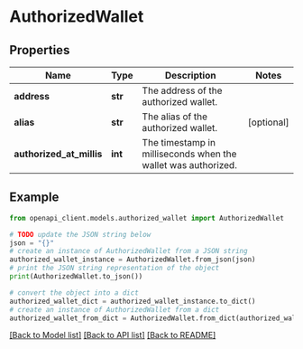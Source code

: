 # AuthorizedWallet


## Properties

Name | Type | Description | Notes
------------ | ------------- | ------------- | -------------
**address** | **str** | The address of the authorized wallet. | 
**alias** | **str** | The alias of the authorized wallet. | [optional] 
**authorized_at_millis** | **int** | The timestamp in milliseconds when the wallet was authorized. | 

## Example

```python
from openapi_client.models.authorized_wallet import AuthorizedWallet

# TODO update the JSON string below
json = "{}"
# create an instance of AuthorizedWallet from a JSON string
authorized_wallet_instance = AuthorizedWallet.from_json(json)
# print the JSON string representation of the object
print(AuthorizedWallet.to_json())

# convert the object into a dict
authorized_wallet_dict = authorized_wallet_instance.to_dict()
# create an instance of AuthorizedWallet from a dict
authorized_wallet_from_dict = AuthorizedWallet.from_dict(authorized_wallet_dict)
```
[[Back to Model list]](../README.md#documentation-for-models) [[Back to API list]](../README.md#documentation-for-api-endpoints) [[Back to README]](../README.md)


